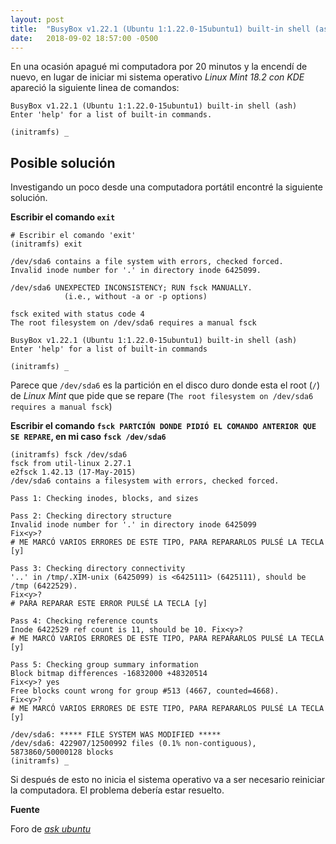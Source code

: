 ```yaml
---
layout: post
title:  "BusyBox v1.22.1 (Ubuntu 1:1.22.0-15ubuntu1) built-in shell (ash): Una posible solución"
date:   2018-09-02 18:57:00 -0500
---
```


En una ocasión apagué mi computadora por 20 minutos y la encendí de nuevo, en lugar de iniciar mi sistema operativo
*Linux Mint 18.2 con KDE* apareció la siguiente linea de comandos:

```
BusyBox v1.22.1 (Ubuntu 1:1.22.0-15ubuntu1) built-in shell (ash)
Enter 'help' for a list of built-in commands.

(initramfs) _
```

## Posible solución

Investigando un poco desde una computadora portátil encontré la siguiente solución.

**Escribir el comando `exit`**

```
# Escribir el comando 'exit'
(initramfs) exit

/dev/sda6 contains a file system with errors, checked forced.
Invalid inode number for '.' in directory inode 6425099.

/dev/sda6 UNEXPECTED INCONSISTENCY; RUN fsck MANUALLY.
            (i.e., without -a or -p options)
            
fsck exited with status code 4
The root filesystem on /dev/sda6 requires a manual fsck

BusyBox v1.22.1 (Ubuntu 1:1.22.0-15ubuntu1) built-in shell (ash)
Enter 'help' for a list of built-in commands

(initramfs) _
```
Parece que `/dev/sda6` es la partición en el disco duro donde esta el root (`/`) de *Linux Mint* que pide que se repare (`The root filesystem on /dev/sda6 requires a manual fsck`)

**Escribir el comando `fsck PARTCIÓN DONDE PIDIÓ EL COMANDO ANTERIOR QUE SE REPARE`, en mi caso `fsck /dev/sda6`**

```
(initramfs) fsck /dev/sda6
fsck from util-linux 2.27.1
e2fsck 1.42.13 (17-May-2015)
/dev/sda6 contains a filesystem with errors, checked forced.

Pass 1: Checking inodes, blocks, and sizes

Pass 2: Checking directory structure
Invalid inode number for '.' in directory inode 6425099
Fix<y>?
# ME MARCÓ VARIOS ERRORES DE ESTE TIPO, PARA REPARARLOS PULSÉ LA TECLA [y]

Pass 3: Checking directory connectivity
'..' in /tmp/.XIM-unix (6425099) is <6425111> (6425111), should be /tmp (6422529).
Fix<y>?
# PARA REPARAR ESTE ERROR PULSÉ LA TECLA [y]

Pass 4: Checking reference counts
Inode 6422529 ref count is 11, should be 10. Fix<y>?
# ME MARCÓ VARIOS ERRORES DE ESTE TIPO, PARA REPARARLOS PULSÉ LA TECLA [y]

Pass 5: Checking group summary information
Block bitmap differences -16832000 +48320514
Fix<y>? yes
Free blocks count wrong for group #513 (4667, counted=4668).
Fix<y>?
# ME MARCÓ VARIOS ERRORES DE ESTE TIPO, PARA REPARARLOS PULSÉ LA TECLA [y]

/dev/sda6: ***** FILE SYSTEM WAS MODIFIED *****
/dev/sda6: 422907/12500992 files (0.1% non-contiguous), 5873860/50000128 blocks
(initramfs) _
```

Si después de esto no inicia el sistema operativo va a ser necesario reiniciar la computadora. El problema debería estar resuelto.

**Fuente**

Foro de [*ask ubuntu*](https://askubuntu.com/questions/741109/ubuntu-15-10-busybox-built-in-shell-initramfs-on-every-boot)
